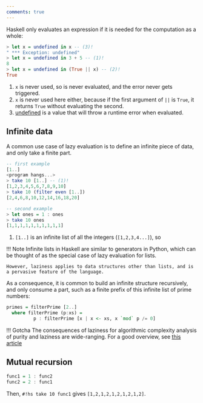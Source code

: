 ```yaml
---
comments: true
---
```


Haskell only evaluates an expression if it is needed for the computation as a whole:

```hs title="repl example"
> let x = undefined in x -- (3)!
" *** Exception: undefined"
> let x = undefined in 3 + 5 -- (1)!
8
> let x = undefined in (True || x) -- (2)!
True
```

1. `x` is never used, so is never evaluated, and the error never gets triggered.
2. `x` is never used here either, because if the first argument of `||` is `True`, it returns `True` without evaluating the second.
3. [undefined](/thinkingfunctionally/purity/#caveats) is a value that will throw a runtime error when evaluated.

## Infinite data

A common use case of lazy evaluation is to define an infinite piece of data, and only take a finite part.

```hs title="repl example"
-- first example
[1..]
<program hangs...>
> take 10 [1..] -- (1)!
[1,2,3,4,5,6,7,8,9,10]
> take 10 (filter even [1..])
[2,4,6,8,10,12,14,16,18,20]

-- second example
> let ones = 1 : ones
> take 10 ones
[1,1,1,1,1,1,1,1,1,1]
```

1. `[1..]` is an infinite list of all the integers (`[1,2,3,4...]`), so 


!!! Note
    Infinite lists in Haskell are similar to generators in Python, which can be thought of as the special case of lazy evaluation for lists.

    However, laziness applies to data structures other than lists, and is a pervasive feature of the language.

As a consequence, it is common to build an infinite structure recursively, and only consume a part, such as a finite prefix of this infinite list of prime numbers:

```hs
primes = filterPrime [2..]
  where filterPrime (p:xs) =
          p : filterPrime [x | x <- xs, x `mod` p /= 0]
```



!!! Gotcha
    The consequences of laziness for algorithmic complexity analysis of purity and laziness are wide-ranging. For a good overview, see [this article](https://en.wikipedia.org/wiki/Purely_functional_data_structure#Design_and_implementation)

## Mutual recursion


```hs
func1 = 1 : func2
func2 = 2 : func1
```

Then, `#!hs take 10 func1` gives `[1,2,1,2,1,2,1,2,1,2]`.